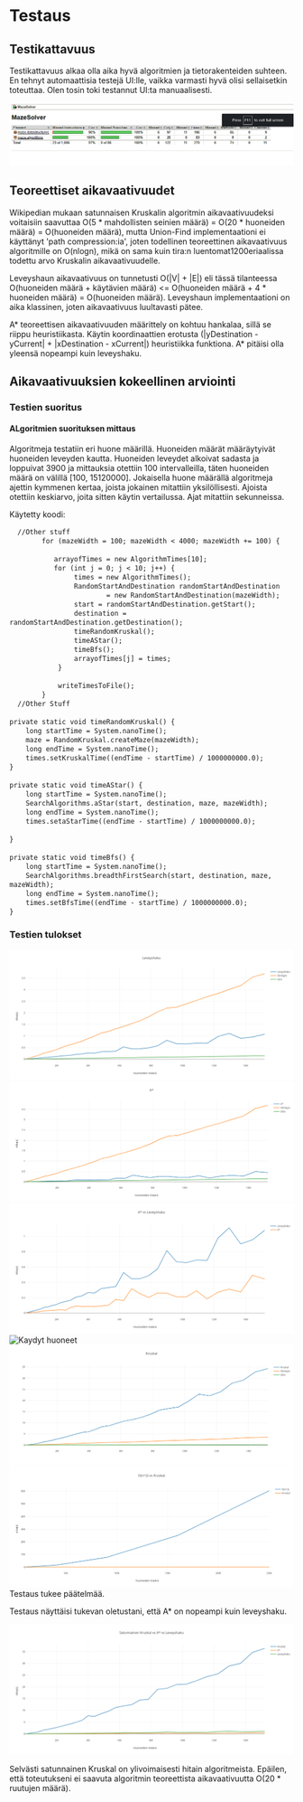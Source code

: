 # Testaus


## Testikattavuus

Testikattavuus alkaa olla aika hyvä algoritmien ja tietorakenteiden suhteen. En tehnyt automaattisia testejä UI:lle, vaikka varmasti hyvä olisi sellaisetkin toteuttaa. Olen tosin toki testannut UI:ta manuaalisesti.

![Testikattavuus](https://github.com/SkarpAnton/labyrintin-ratkoja/blob/master/dokumentaatio/kuvat/Testikattavuus.png)


## Teoreettiset aikavaativuudet

Wikipedian mukaan satunnaisen Kruskalin algoritmin aikavaativuudeksi voitaisiin saavuttaa O(5 * mahdollisten seinien määrä) = O(20 * huoneiden määrä) = O(huoneiden määrä), mutta Union-Find implementaationi ei käyttänyt 'path compression:ia', joten todellinen teoreettinen aikavaativuus algoritmille on O(nlogn), mikä on sama kuin tira:n luentomat1200eriaalissa todettu arvo Kruskalin aikavaativuudelle.

Leveyshaun aikavaativuus on tunnetusti O(|V| + |E|) eli tässä tilanteessa O(huoneiden määrä + käytävien määrä) <= O(huoneiden määrä + 4 * huoneiden määrä) = O(huoneiden määrä). Leveyshaun implementaationi on aika klassinen, joten aikavaativuus luultavasti pätee. 


A* teoreettisen aikavaativuuden määrittely on kohtuu hankalaa, sillä se riippu heuristiikasta. Käytin koordinaattien erotusta 
(|yDestination - yCurrent| + |xDestination - xCurrent|)
heuristiikka funktiona. A* pitäisi olla yleensä nopeampi kuin leveyshaku.

## Aikavaativuuksien kokeellinen arviointi

### Testien suoritus

#### ALgoritmien suorituksen mittaus

Algoritmeja testatiin eri huone määrillä. Huoneiden määrät määräytyivät huoneiden leveyden kautta. Huoneiden leveydet alkoivat sadasta ja loppuivat 3900 ja mittauksia otettiin 100 intervalleilla, täten huoneiden määrä on välillä [100, 15120000]. Jokaisella huone määrällä algoritmeja ajettin kymmenen kertaa, joista jokainen mitattiin yksilöllisesti. Ajoista otettiin keskiarvo, joita sitten käytin vertailussa. Ajat mitattiin sekunneissa.

Käytetty koodi:
      
      //Other stuff
            for (mazeWidth = 100; mazeWidth < 4000; mazeWidth += 100) {

               arrayofTimes = new AlgorithmTimes[10];
               for (int j = 0; j < 10; j++) {
                    times = new AlgorithmTimes();
                    RandomStartAndDestination randomStartAndDestination
                            = new RandomStartAndDestination(mazeWidth);
                    start = randomStartAndDestination.getStart();
                    destination = randomStartAndDestination.getDestination();
                    timeRandomKruskal();
                    timeAStar();
                    timeBfs();
                    arrayofTimes[j] = times;
                }

                writeTimesToFile();
            }
      //Other Stuff      
            
    private static void timeRandomKruskal() {
        long startTime = System.nanoTime();
        maze = RandomKruskal.createMaze(mazeWidth);
        long endTime = System.nanoTime();
        times.setKruskalTime((endTime - startTime) / 1000000000.0);
    }

    private static void timeAStar() {
        long startTime = System.nanoTime();
        SearchAlgorithms.aStar(start, destination, maze, mazeWidth);
        long endTime = System.nanoTime();
        times.setaStarTime((endTime - startTime) / 1000000000.0);

    }

    private static void timeBfs() {
        long startTime = System.nanoTime();
        SearchAlgorithms.breadthFirstSearch(start, destination, maze, mazeWidth);
        long endTime = System.nanoTime();
        times.setBfsTime((endTime - startTime) / 1000000000.0);
    }




### Testien tulokset
![Leveyshaku](https://github.com/SkarpAnton/labyrintin-ratkoja/blob/master/dokumentaatio/kuvat/Leveyshaku.png)
![A*](https://github.com/SkarpAnton/labyrintin-ratkoja/blob/master/dokumentaatio/kuvat/AStar.png)
![A* vs Leveyshaku](https://github.com/SkarpAnton/labyrintin-ratkoja/blob/master/dokumentaatio/kuvat/AStar_vs_Leveyshaku.png)
![Kaydyt huoneet](https://github.com/SkarpAnton/labyrintin-ratkoja/blob/master/dokumentaatio/kuvat/K%C3%A4ydyt_huoneet.png)
![Kruskal](https://github.com/SkarpAnton/labyrintin-ratkoja/blob/master/dokumentaatio/kuvat/Kruskal.png)
![O(n^2) vs Kruskal](https://github.com/SkarpAnton/labyrintin-ratkoja/blob/master/dokumentaatio/kuvat/O(n%5E2)_vs_Kruskal.png)
Testaus tukee päätelmää. 

Testaus näyttäisi tukevan oletustani, että A* on nopeampi kuin leveyshaku.

![Kruskal vs A* vs leveyshaku](https://github.com/SkarpAnton/labyrintin-ratkoja/blob/master/dokumentaatio/kuvat/SatunnainenKruskal_vs_AStar_vs_Leveyshaku.png)

Selvästi satunnainen Kruskal on ylivoimaisesti hitain algoritmeista. Epäilen, että toteutukseni ei saavuta algoritmin teoreettista  aikavaativuutta O(20 * ruutujen määrä).



